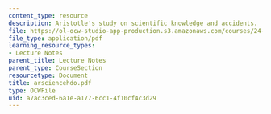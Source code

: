 ```yaml
---
content_type: resource
description: Aristotle's study on scientific knowledge and accidents.
file: https://ol-ocw-studio-app-production.s3.amazonaws.com/courses/24-200-ancient-philosophy-fall-2004/a7ac3ced6a1ea1776cc14f10cf4c3d29_arsciencehdo.pdf
file_type: application/pdf
learning_resource_types:
- Lecture Notes
parent_title: Lecture Notes
parent_type: CourseSection
resourcetype: Document
title: arsciencehdo.pdf
type: OCWFile
uid: a7ac3ced-6a1e-a177-6cc1-4f10cf4c3d29
---
```

